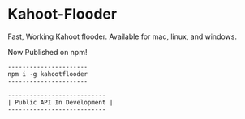 # Kahoot-Flooder
Fast, Working Kahoot flooder. Available for mac, linux, and windows.

Now Published on npm!

```
----------------------
npm i -g kahootflooder
----------------------
```

```
---------------------------
| Public API In Development |
---------------------------
```
